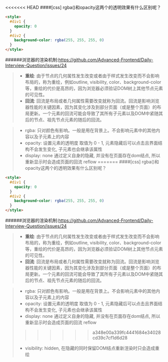 <<<<<<< HEAD
####[css] rgba()和opacity这两个的透明效果有什么区别呢？
```html
<style>
  #div1 {
    opacity: 0
  }
  #div2 {
    background-color: rgba(255, 255, 255, 0)
  }
</style>
```
######浏览器的渲染机制:https://github.com/Advanced-Frontend/Daily-Interview-Question/issues/24
> * <b>重绘</b>:
由于节点的几何属性发生改变或者由于样式发生改变而不会影响布局的，称为重绘，例如outline, visibility, color、background-color等，重绘的代价是高昂的，因为浏览器必须验证DOM树上其他节点元素的可见性。
> * <b>回流</b>:
回流是布局或者几何属性需要改变就称为回流。回流是影响浏览器性能的关键因素，因为其变化涉及到部分页面（或是整个页面）的布局更新。一个元素的回流可能会导致了其所有子元素以及DOM中紧随其后的节点、祖先节点元素的随后的回流。

> * rgba: 只对颜色有影响。一般是用在背景上。不会影响元素中的其他内容以及子元素上的内容
> * opacity: 设置元素的透明度 取值为 0 - 1, 元素隐藏后可以点击且界面结构不会发生变化, 子元素也会继承该属性
> * display: none 通过定义自身的隐藏, 并没有在页面存在dom结点, 所以重新显示时会造成页面的回流 reflow
=======
####[css] rgba()和opacity这两个的透明效果有什么区别呢？
```html
<style>
  #div1 {
    opacity: 0
  }
  #div2 {
    background-color: rgba(255, 255, 255, 0)
  }
</style>
```
######浏览器的渲染机制:https://github.com/Advanced-Frontend/Daily-Interview-Question/issues/24
> * <b>重绘</b>:
由于节点的几何属性发生改变或者由于样式发生改变而不会影响布局的，称为重绘，例如outline, visibility, color、background-color等，重绘的代价是高昂的，因为浏览器必须验证DOM树上其他节点元素的可见性。
> * <b>回流</b>:
回流是布局或者几何属性需要改变就称为回流。回流是影响浏览器性能的关键因素，因为其变化涉及到部分页面（或是整个页面）的布局更新。一个元素的回流可能会导致了其所有子元素以及DOM中紧随其后的节点、祖先节点元素的随后的回流。

> * rgba: 只对颜色有影响。一般是用在背景上。不会影响元素中的其他内容以及子元素上的内容
> * opacity: 设置元素的透明度 取值为 0 - 1, 元素隐藏后可以点击且界面结构不会发生变化, 子元素也会继承该属性
> * display: none 通过定义自身的隐藏, 并没有在页面存在dom结点, 所以重新显示时会造成页面的回流 reflow
>>>>>>> a348e00a339fc4441684e34028cd39c7cf1d6d28
> * visibility: hidden, 在隐藏的同时保留DOM结点重新渲染时只会造成重绘